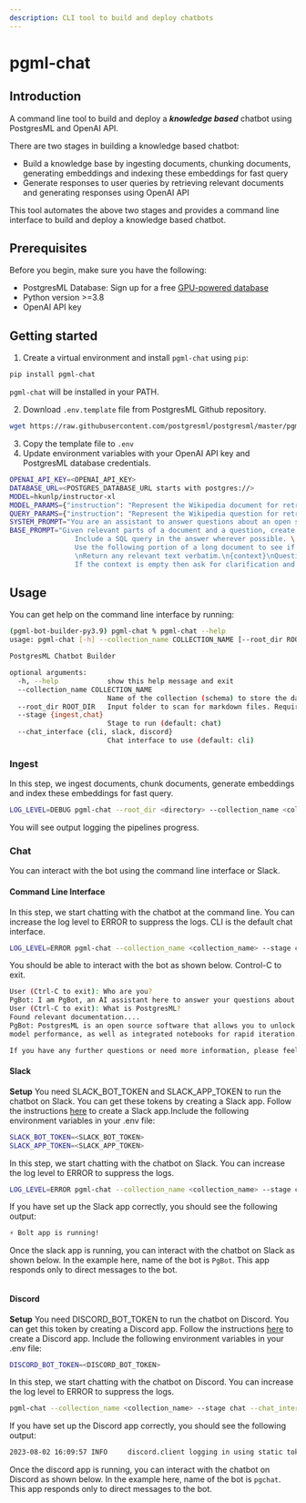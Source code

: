 ```yaml
---
description: CLI tool to build and deploy chatbots
---
```


# pgml-chat

## Introduction

A command line tool to build and deploy a _**knowledge based**_ chatbot using PostgresML and OpenAI API.

There are two stages in building a knowledge based chatbot:

* Build a knowledge base by ingesting documents, chunking documents, generating embeddings and indexing these embeddings for fast query
* Generate responses to user queries by retrieving relevant documents and generating responses using OpenAI API

This tool automates the above two stages and provides a command line interface to build and deploy a knowledge based chatbot.

## Prerequisites

Before you begin, make sure you have the following:

* PostgresML Database: Sign up for a free [GPU-powered database](https://postgresml.org/signup)
* Python version >=3.8
* OpenAI API key

## Getting started

1. Create a virtual environment and install `pgml-chat` using `pip`:

```bash
pip install pgml-chat
```

`pgml-chat` will be installed in your PATH.

2. Download `.env.template` file from PostgresML Github repository.

```bash
wget https://raw.githubusercontent.com/postgresml/postgresml/master/pgml-apps/pgml-chat/.env.template
```

3. Copy the template file to `.env`
4. Update environment variables with your OpenAI API key and PostgresML database credentials.

```bash
OPENAI_API_KEY=<OPENAI_API_KEY>
DATABASE_URL=<POSTGRES_DATABASE_URL starts with postgres://>
MODEL=hkunlp/instructor-xl
MODEL_PARAMS={"instruction": "Represent the Wikipedia document for retrieval: "}
QUERY_PARAMS={"instruction": "Represent the Wikipedia question for retrieving supporting documents: "}
SYSTEM_PROMPT="You are an assistant to answer questions about an open source software named PostgresML. Your name is PgBot. You are based out of San Francisco, California."
BASE_PROMPT="Given relevant parts of a document and a question, create a final answer.\ 
                Include a SQL query in the answer wherever possible. \
                Use the following portion of a long document to see if any of the text is relevant to answer the question.\
                \nReturn any relevant text verbatim.\n{context}\nQuestion: {question}\n \
                If the context is empty then ask for clarification and suggest user to send an email to team@postgresml.org or join PostgresML [Discord](https://discord.gg/DmyJP3qJ7U)."
```

## Usage

You can get help on the command line interface by running:

```bash
(pgml-bot-builder-py3.9) pgml-chat % pgml-chat --help
usage: pgml-chat [-h] --collection_name COLLECTION_NAME [--root_dir ROOT_DIR] [--stage {ingest,chat}] [--chat_interface {cli,slack}]

PostgresML Chatbot Builder

optional arguments:
  -h, --help            show this help message and exit
  --collection_name COLLECTION_NAME
                        Name of the collection (schema) to store the data in PostgresML database (default: None)
  --root_dir ROOT_DIR   Input folder to scan for markdown files. Required for ingest stage. Not required for chat stage (default: None)
  --stage {ingest,chat}
                        Stage to run (default: chat)
  --chat_interface {cli, slack, discord}
                        Chat interface to use (default: cli)
```

### Ingest

In this step, we ingest documents, chunk documents, generate embeddings and index these embeddings for fast query.

```bash
LOG_LEVEL=DEBUG pgml-chat --root_dir <directory> --collection_name <collection_name> --stage ingest
```

You will see output logging the pipelines progress.

### Chat

You can interact with the bot using the command line interface or Slack.

#### Command Line Interface

In this step, we start chatting with the chatbot at the command line. You can increase the log level to ERROR to suppress the logs. CLI is the default chat interface.

```bash
LOG_LEVEL=ERROR pgml-chat --collection_name <collection_name> --stage chat --chat_interface cli
```

You should be able to interact with the bot as shown below. Control-C to exit.

```bash
User (Ctrl-C to exit): Who are you?
PgBot: I am PgBot, an AI assistant here to answer your questions about PostgresML, an open source software. How can I assist you today?
User (Ctrl-C to exit): What is PostgresML?
Found relevant documentation.... 
PgBot: PostgresML is an open source software that allows you to unlock the full potential of your data and drive more sophisticated insights and decision-making processes. It provides a dashboard with analytical views of the training data and 
model performance, as well as integrated notebooks for rapid iteration. PostgresML is primarily written in Rust using Rocket as a lightweight web framework and SQLx to interact with the database.

If you have any further questions or need more information, please feel free to send an email to team@postgresml.org or join the PostgresML Discord community at https://discord.gg/DmyJP3qJ7U.
```

#### Slack

**Setup** You need SLACK\_BOT\_TOKEN and SLACK\_APP\_TOKEN to run the chatbot on Slack. You can get these tokens by creating a Slack app. Follow the instructions [here](https://slack.dev/bolt-python/tutorial/getting-started) to create a Slack app.Include the following environment variables in your .env file:

```bash
SLACK_BOT_TOKEN=<SLACK_BOT_TOKEN>
SLACK_APP_TOKEN=<SLACK_APP_TOKEN>
```

In this step, we start chatting with the chatbot on Slack. You can increase the log level to ERROR to suppress the logs.

```bash
LOG_LEVEL=ERROR pgml-chat --collection_name <collection_name> --stage chat --chat_interface slack
```

If you have set up the Slack app correctly, you should see the following output:

```bash
⚡️ Bolt app is running!
```

Once the slack app is running, you can interact with the chatbot on Slack as shown below. In the example here, name of the bot is `PgBot`. This app responds only to direct messages to the bot.

<figure><img src="/dashboard/static/images/blog/slack_screenshot.png" alt=""><figcaption></figcaption></figure>

#### Discord

**Setup** You need DISCORD\_BOT\_TOKEN to run the chatbot on Discord. You can get this token by creating a Discord app. Follow the instructions [here](https://discordpy.readthedocs.io/en/stable/discord.html) to create a Discord app. Include the following environment variables in your .env file:

```bash
DISCORD_BOT_TOKEN=<DISCORD_BOT_TOKEN>
```

In this step, we start chatting with the chatbot on Discord. You can increase the log level to ERROR to suppress the logs.

```bash
pgml-chat --collection_name <collection_name> --stage chat --chat_interface discord
```

If you have set up the Discord app correctly, you should see the following output:

```bash
2023-08-02 16:09:57 INFO     discord.client logging in using static token
```

Once the discord app is running, you can interact with the chatbot on Discord as shown below. In the example here, name of the bot is `pgchat`. This app responds only to direct messages to the bot.

<figure><img src="/dashboard/static/images/blog/discord_screenshot.png" alt=""><figcaption></figcaption></figure>
